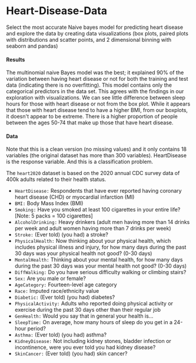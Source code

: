 # Heart-Disease-Data

Select the most accurate Naive bayes model for predicting heart disease and explore the data by creating  data visualizations (box plots, paired plots with distributions and scatter points, and 2 dimensional binning  with seaborn and pandas)

#### Results
The multinomial naive Bayes model was the best; it explained 90% of the variation between having heart disease or not for both the training and test data (indicating there is no overfitting). 
 This model contains only the categorical predictors in the data set.  This agrees with the findings in our exploration with visualizations.  We can see little difference between sleep hours for those with heart disease or not from the box plot. While it appears that those with heart disease tend to have a higher BMI, from our boxplots, it doesn't appear to be extreme.  There is a higher proportion of people between the ages 50-74 that make up those that have heart disease. 


#### Data
Note that this is a clean version (no missing values) and it only contains 18 variables (the original dataset has more than 300 variables). HeartDisease is the response variable. And this is a classification problem.

The `heart2020` dataset is based on the 2020 annual CDC survey data of 400k adults related to their health status.
* `HeartDisease:` Respondents that have ever reported having coronary heart disease (CHD) or myocardial infarction (MI)
* `BMI:` Body Mass Index (BMI)
* `Smoking:` Have you smoked at least 100 cigarettes in your entire life? [Note: 5 packs = 100 cigarettes]
* `AlcoholDrinking:` Heavy drinkers (adult men having more than 14 drinks per week and adult women having more than 7 drinks per week)
* `Stroke:` (Ever told) (you had) a stroke?
* `PhysicalHealth:` Now thinking about your physical health, which includes physical illness and injury, for how many days during the past 30 days was your physical health not good? (0-30 days)
* `MentalHealth:` Thinking about your mental health, for how many days during the past 30 days was your mental health not good? (0-30 days)
* `DiffWalking:` Do you have serious difficulty walking or climbing stairs?
* `Sex:` Are you male or female?
* `AgeCategory:` Fourteen-level age category
* `Race:` Imputed race/ethnicity value
* `Diabetic:` (Ever told) (you had) diabetes?
* `PhysicalActivity:` Adults who reported doing physical activity or exercise during the past 30 days other than their regular job
* `GenHealth:` Would you say that in general your health is...
* `SleepTime:` On average, how many hours of sleep do you get in a 24-hour period?
* `Asthma:` (Ever told) (you had) asthma?
* `KidneyDisease:` Not including kidney stones, bladder infection or incontinence, were you ever told you had kidney disease?
* `SkinCancer:` (Ever told) (you had) skin cancer?
